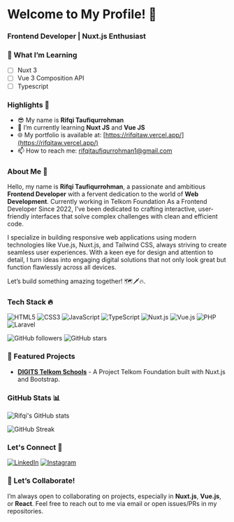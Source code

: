 # Welcome to My Profile! 👋

### Frontend Developer | Nuxt.js Enthusiast

### 🌱 What I’m Learning

- [ ] Nuxt 3
- [ ] Vue 3 Composition API
- [ ] Typescript

### Highlights 🏹

- 😎 My name is **Rifqi Taufiqurrohman**
- 🌱 I’m currently learning **Nuxt JS** and **Vue JS**
- 🌐 My portfolio is available at: [https://rifqitaw.vercel.app/](https://rifqitaw.vercel.app/)
- 📫 How to reach me: rifqitaufiqurrohman1@gmail.com

### About Me 📄

Hello, my name is **Rifqi Taufiqurrohman**, a passionate and ambitious  **Frontend Developer** with a fervent dedication to the world of **Web Development**. Currently working in Telkom Foundation As a Frontend Developer
Since 2022, I’ve been dedicated to crafting interactive, user-friendly interfaces that solve complex challenges with clean and efficient code.

I specialize in building responsive web applications using modern technologies like Vue.js, Nuxt.js, and Tailwind CSS, always striving to create seamless user experiences. With a keen eye for design and attention to detail, I turn ideas into engaging digital solutions that not only look great but function flawlessly across all devices.

Let’s build something amazing together! 🗺️🗡️🔥.

### Tech Stack 🔥

![HTML5](https://img.shields.io/badge/HTML5-%23E34F26.svg?&style=flat-square&logo=html5&logoColor=white)
![CSS3](https://img.shields.io/badge/CSS3-%231572B6.svg?&style=flat-square&logo=css3&logoColor=white)
![JavaScript](https://img.shields.io/badge/JavaScript-%23F7DF1E.svg?&style=flat-square&logo=javascript&logoColor=black)
![TypeScript](https://img.shields.io/badge/TypeScript-%23007ACC.svg?&style=flat-square&logo=typescript&logoColor=white)
![Nuxt.js](https://img.shields.io/badge/Nuxt.js-%2300C58E.svg?&style=flat-square&logo=nuxt.js&logoColor=white)
![Vue.js](https://img.shields.io/badge/Vue.js-%2341B883.svg?&style=flat-square&logo=vue.js&logoColor=white)
![PHP](https://img.shields.io/badge/PHP-%23777BB4.svg?&style=flat-square&logo=php&logoColor=white)
![Laravel](https://img.shields.io/badge/Laravel-%23FF2D20.svg?&style=flat-square&logo=laravel&logoColor=white)

![GitHub followers](https://img.shields.io/github/followers/rifqitaw?label=Follow&style=social)
![GitHub stars](https://img.shields.io/github/stars/rifqitaw?style=social)

### 🚀 Featured Projects

- **[DIGITS Telkom Schools](https://digits.telkomschools.sch.id/)** - A Project Telkom Foundation built with Nuxt.js and Bootstrap.

### GitHub Stats 📊

![Rifqi's GitHub stats](https://github-readme-stats.vercel.app/api?username=rifqitaw&show_icons=true&theme=radical)

![GitHub Streak](https://github-readme-streak-stats.herokuapp.com/?user=rifqitaw&theme=radical)

### Let's Connect 📡

[![LinkedIn](https://img.shields.io/badge/LinkedIn-%230077B5.svg?&style=flat-square&logo=linkedin&logoColor=white)](https://www.linkedin.com/in/rifqi-taufiqurrohman98/)
[![Instagram](https://img.shields.io/badge/Instagram-%23E4405F.svg?&style=flat-square&logo=instagram&logoColor=white)](https://www.instagram.com/rifqi_taw/)

### 🤝 Let’s Collaborate!

I’m always open to collaborating on projects, especially in **Nuxt.js**, **Vue.js**, or **React**. Feel free to reach out to me via email or open issues/PRs in my repositories.
